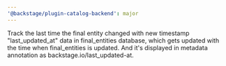 ```yaml
---
'@backstage/plugin-catalog-backend': major
---
```


Track the last time the final entity changed with new timestamp "last_updated_at" data in final_entities database, which gets updated with the time when final_entities is updated. And it's displayed in metadata annotation as backstage.io/last_updated-at.
